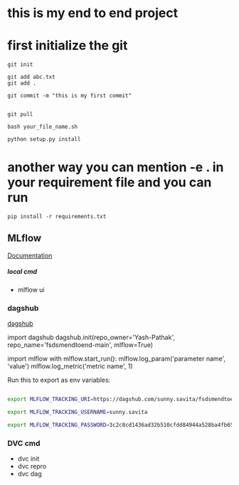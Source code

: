 # this is my end to end project

# first initialize the git

```
git init
```

```
git add abc.txt
git add .
```
```
git commit -m "this is my first commit"
```

```

git pull

```

```
bash your_file_name.sh
```

```
python setup.py install
```

# another way you can mention -e . in your requirement file and you can run

```
pip install -r requirements.txt
```


## MLflow

[Documentation](https://mlflow.org/docs/latest/index.html)


##### local cmd
- mlflow ui

### dagshub
[dagshub](https://dagshub.com/)

import dagshub
dagshub.init(repo_owner='Yash-Pathak', repo_name='fsdsmendtoend-main', mlflow=True)

import mlflow
with mlflow.start_run():
  mlflow.log_param('parameter name', 'value')
  mlflow.log_metric('metric name', 1)


Run this to export as env variables:

```bash

export MLFLOW_TRACKING_URI=https://dagshub.com/sunny.savita/fsdsmendtoend.mlflow

export MLFLOW_TRACKING_USERNAME=sunny.savita

export MLFLOW_TRACKING_PASSWORD=3c2c8cd1436ad32b510cfdd84944a528ba4fb650

```


### DVC cmd
- dvc init
- dvc repro
- dvc dag

